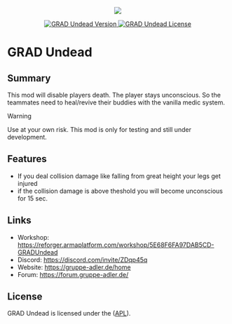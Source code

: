 <p align="center">
    <img src="https://github.com/gruppe-adler/GRAD-Undead/assets/50139270/e42e53c3-38fa-49a0-ad43-caca688bcf65.png">
</p>

<p align="center">
    <a href="https://github.com/y0014984/GRAD-Undead/releases/latest">
        <img src="https://img.shields.io/badge/Version-1.0.2-blue.svg?style=flat-square" alt="GRAD Undead Version">
    </a>
    <a href="https://www.bistudio.com/community/licenses/arma-public-license-share-alike">
        <img src="https://img.shields.io/badge/License-APL-red.svg?style=flat-square" alt="GRAD Undead License">
    </a>
</p>

# GRAD Undead

## Summary
This mod will disable players death. The player stays unconscious. So the teammates need to heal/revive their buddies with the vanilla medic system.

> [!WARNING]
> Use at your own risk. This mod is only for testing and still under development.

## Features
- If you deal collision damage like falling from great height your legs get injured
- if the collision damage is above theshold you will become unconscious for 15 sec.

## Links
- Workshop: https://reforger.armaplatform.com/workshop/5E68F6FA97DAB5CD-GRADUndead
- Discord: https://discord.com/invite/ZDqp45q
- Website: https://gruppe-adler.de/home
- Forum: https://forum.gruppe-adler.de/

## License
GRAD Undead is licensed under the ([APL](https://www.bohemia.net/community/licenses/arma-public-license)).

